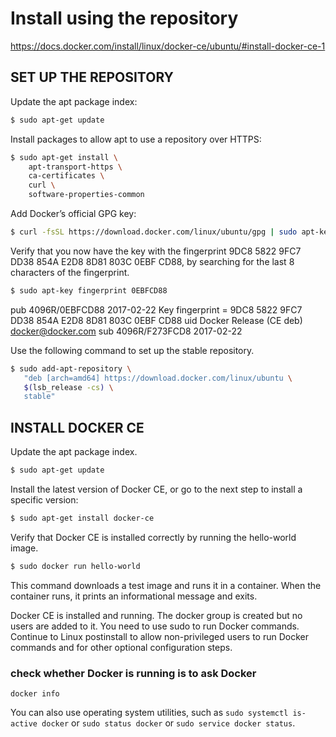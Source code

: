 
# Install using the repository

https://docs.docker.com/install/linux/docker-ce/ubuntu/#install-docker-ce-1

## SET UP THE REPOSITORY
Update the apt package index:
```bash
$ sudo apt-get update
```

Install packages to allow apt to use a repository over HTTPS:
```bash
$ sudo apt-get install \
    apt-transport-https \
    ca-certificates \
    curl \
    software-properties-common
```

Add Docker’s official GPG key:
```bash
$ curl -fsSL https://download.docker.com/linux/ubuntu/gpg | sudo apt-key add -
```

Verify that you now have the key with the fingerprint 9DC8 5822 9FC7 DD38 854A E2D8 8D81 803C 0EBF CD88, by searching for the last 8 characters of the fingerprint.
```bash
$ sudo apt-key fingerprint 0EBFCD88
```

pub   4096R/0EBFCD88 2017-02-22
      Key fingerprint = 9DC8 5822 9FC7 DD38 854A  E2D8 8D81 803C 0EBF CD88
uid                  Docker Release (CE deb) <docker@docker.com>
sub   4096R/F273FCD8 2017-02-22

Use the following command to set up the stable repository.

```bash
$ sudo add-apt-repository \
   "deb [arch=amd64] https://download.docker.com/linux/ubuntu \
   $(lsb_release -cs) \
   stable"
```

## INSTALL DOCKER CE

Update the apt package index.
```bash
$ sudo apt-get update
```

Install the latest version of Docker CE, or go to the next step to install a specific version:
```bash
$ sudo apt-get install docker-ce
```

Verify that Docker CE is installed correctly by running the hello-world image.
```bash
$ sudo docker run hello-world
```

This command downloads a test image and runs it in a container. When the container runs, it prints an informational message and exits.

Docker CE is installed and running. The docker group is created but no users are added to it. You need to use sudo to run Docker commands. Continue to Linux postinstall to allow non-privileged users to run Docker commands and for other optional configuration steps.



### check whether Docker is running is to ask Docker

`docker info`

You can also use operating system utilities, such as `sudo systemctl is-active docker` or `sudo status docker` or `sudo service docker status`.

